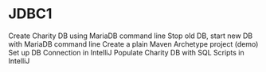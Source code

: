 # JDBC1
Create Charity DB using MariaDB command line 
Stop old DB, start new DB with MariaDB command line 
Create a plain Maven Archetype project (demo)
Set up DB Connection in IntelliJ
Populate Charity DB with SQL Scripts in IntelliJ
